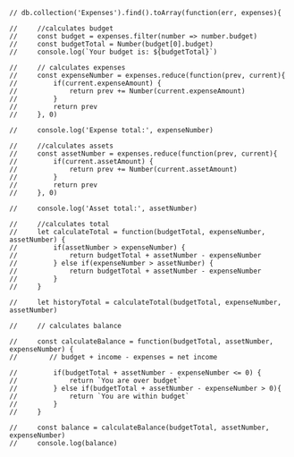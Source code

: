     // db.collection('Expenses').find().toArray(function(err, expenses){
        
    //     //calculates budget 
    //     const budget = expenses.filter(number => number.budget)        
    //     const budgetTotal = Number(budget[0].budget)
    //     console.log(`Your budget is: ${budgetTotal}`)

    //     // calculates expenses
    //     const expenseNumber = expenses.reduce(function(prev, current){
    //         if(current.expenseAmount) {
    //             return prev += Number(current.expenseAmount)
    //         }
    //         return prev
    //     }, 0)

    //     console.log('Expense total:', expenseNumber)

    //     //calculates assets
    //     const assetNumber = expenses.reduce(function(prev, current){
    //         if(current.assetAmount) {
    //             return prev += Number(current.assetAmount)
    //         }
    //         return prev
    //     }, 0)

    //     console.log('Asset total:', assetNumber)

    //     //calculates total
    //     let calculateTotal = function(budgetTotal, expenseNumber, assetNumber) {
    //         if(assetNumber > expenseNumber) {
    //             return budgetTotal + assetNumber - expenseNumber
    //         } else if(expenseNumber > assetNumber) {
    //             return budgetTotal + assetNumber - expenseNumber
    //         }
    //     }
        
    //     let historyTotal = calculateTotal(budgetTotal, expenseNumber, assetNumber)
    
    //     // calculates balance

    //     const calculateBalance = function(budgetTotal, assetNumber, expenseNumber) {
    //        // budget + income - expenses = net income
            
    //         if(budgetTotal + assetNumber - expenseNumber <= 0) {
    //             return `You are over budget`
    //         } else if(budgetTotal + assetNumber - expenseNumber > 0){
    //             return `You are within budget`
    //         }
    //     }

    //     const balance = calculateBalance(budgetTotal, assetNumber, expenseNumber)
    //     console.log(balance)